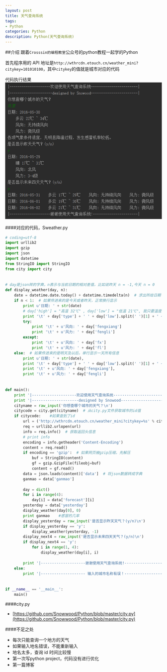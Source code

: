 ```yaml
---
layout: post
title: 天气查询系统
tags:
- Python
categories: Python
description: Python(天气查询系统)
---
```


##介绍
跟着`Crosssin的编程教室`公众号的python教程一起学的Python

<!-- more -->
首先程序用的 API 地址是`http://wthrcdn.etouch.cn/weather_mini?citykey=101010100`，其中`citykey`的值就是城市对应的代码

代码执行结果
![sweather-result](https://github.com/Snowwood/Python/blob/master/images/Sweather-result.png?raw=true)

####对应的代码，Sweather.py
```python
# coding=utf-8
import urllib2
import gzip
import json
import datetime
from StringIO import StringIO
from city import city


# day是json转的字典，n表示与当前日期的相对差值，比如说昨天 n = -1,今天 n = 0
def display_weather(day, n):
    date = datetime.date.today() + datetime.timedelta(n)  # 求出所给日期
    if n < 1:  # 如果传进来的是今天或者昨天，正常换行显示
        print u'日期: ' + str(date)
        # day['high'] = "高温 32℃" , day['low'] = "低温 21℃", 我只要温度值
        print '\t' + day['type'] + ' ' + day['low'].split(' ')[1] + ' ~ ' + day['high'].split(' ')[1]
        try:
            print '\t' + u'风向: ' + day['fengxiang']
            print '\t' + u'风力: ' + day['fengli']
        except:
            print '\t' + u'风向: ' + day['fx']
            print '\t' + u'风力: ' + day['fl']
    else:  # 如果传进来的是明天及以后，单行显示一天所有信息
        print u'日期: ' + str(date),
        print '\t' + day['type'] + ' ' + day['low'].split(' ')[1] + ' ~ ' + day['high'].split(' ')[1],
        print '\t' + u'风向: ' + day['fengxiang'],
        print '\t' + u'风力: ' + day['fengli']


def main():
    print '|--------------------欢迎使用天气查询系统-----------------------|'
    print '|---------------------designed by Snowood-----------------------|'
    cityname = raw_input('你想查哪个城市的天气？\n')
    citycode = city.get(cityname)  # 从city.py文件获取城市的id值
    if citycode:    #如果查到了id
        url = ('http://wthrcdn.etouch.cn/weather_mini?citykey=%s' % citycode)
        req = urllib2.urlopen(url)
        info = req.info()  # 获取返回头信息
        # print info
        encoding = info.getheader('Content-Encoding')
        content = req.read()
        if encoding == 'gzip':  # 如果网页被gzip压缩，先解压
            buf = StringIO(content)
            gf = gzip.GzipFile(fileobj=buf)
            content = gf.read()
        data = json.loads(content)['data']  # 将json数据转成字典
        ganmao = data['ganmao']

        day = dict()
        for i in range(4):
            day[i] = data['forecast'][i]
        yesterday = data['yesterday']
        display_weather(day[0], 0)
        print ganmao    #感冒的几率
        display_yesterday = raw_input('是否显示昨天天气？(y/n)\n')
        if display_yesterday == 'y':
            display_weather(yesterday, -1)
        display_next4 = raw_input('是否显示未来四天天气？(y/n)\n')
        if display_next4 == 'y':
            for i in range(1, 4):
                display_weather(day[i], i)

        print '|--------------------谢谢使用天气查询系统!----------------------|'
    else:
        print '|-------------------- 输入的城市名称有误！----------------------|'


if __name__ == '__main__':
    main()

```

####city.py

- [https://github.com/Snowwood/Python/blob/master/city.py](https://github.com/Snowwood/Python/blob/master/city.py)

####不足之处
- 每次只能查询一个地方的天气
- 如果输入地名错误，不能重新输入
- 地名太多，查询 id 时间比较慢
- 第一次写python project，代码没有进行优化
- 第一篇博客